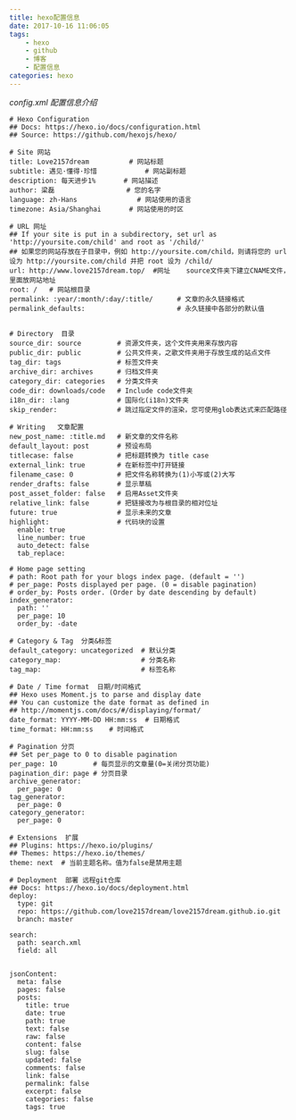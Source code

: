 ```yaml
---
title: hexo配置信息
date: 2017-10-16 11:06:05
tags: 
    - hexo
    - github
    - 博客
    - 配置信息
categories: hexo
---
```

_config.xml 配置信息介绍_

    # Hexo Configuration
    ## Docs: https://hexo.io/docs/configuration.html
    ## Source: https://github.com/hexojs/hexo/

    # Site 网站
    title: Love2157dream          # 网站标题
    subtitle: 遇见·懂得·珍惜            # 网站副标题
    description: 每天进步1%       # 网站描述
    author: 梁磊                  # 您的名字
    language: zh-Hans               # 网站使用的语言
    timezone: Asia/Shanghai       # 网站使用的时区

    # URL 网址
    ## If your site is put in a subdirectory, set url as 'http://yoursite.com/child' and root as '/child/'
    ## 如果您的网站存放在子目录中，例如 http://yoursite.com/child，则请将您的 url 设为 http://yoursite.com/child 并把 root 设为 /child/
    url: http://www.love2157dream.top/  #网址    source文件夹下建立CNAME文件，里面放网站地址
    root: /   # 网站根目录
    permalink: :year/:month/:day/:title/      # 文章的永久链接格式
    permalink_defaults:                       # 永久链接中各部分的默认值


    # Directory  目录
    source_dir: source         # 资源文件夹，这个文件夹用来存放内容
    public_dir: public         # 公共文件夹，之歌文件夹用于存放生成的站点文件
    tag_dir: tags              # 标签文件夹
    archive_dir: archives      # 归档文件夹
    category_dir: categories   # 分类文件夹
    code_dir: downloads/code   # Include code文件夹
    i18n_dir: :lang            # 国际化(i18n)文件夹
    skip_render:               # 跳过指定文件的渲染，您可使用glob表达式来匹配路径

    # Writing   文章配置
    new_post_name: :title.md   # 新文章的文件名称
    default_layout: post       # 预设布局
    titlecase: false           # 把标题转换为 title case
    external_link: true        # 在新标签中打开链接
    filename_case: 0           # 把文件名称转换为(1)小写或(2)大写
    render_drafts: false       # 显示草稿
    post_asset_folder: false   # 启用Asset文件夹
    relative_link: false       # 把链接改为与根目录的相对位址
    future: true               # 显示未来的文章
    highlight:                 # 代码块的设置
      enable: true
      line_number: true
      auto_detect: false
      tab_replace:

    # Home page setting
    # path: Root path for your blogs index page. (default = '')
    # per_page: Posts displayed per page. (0 = disable pagination)
    # order_by: Posts order. (Order by date descending by default)
    index_generator:
      path: ''
      per_page: 10
      order_by: -date

    # Category & Tag  分类&标签
    default_category: uncategorized  # 默认分类
    category_map:                    # 分类名称
    tag_map:                         # 标签名称

    # Date / Time format  日期/时间格式
    ## Hexo uses Moment.js to parse and display date
    ## You can customize the date format as defined in
    ## http://momentjs.com/docs/#/displaying/format/
    date_format: YYYY-MM-DD HH:mm:ss  # 日期格式
    time_format: HH:mm:ss    # 时间格式

    # Pagination 分页
    ## Set per_page to 0 to disable pagination
    per_page: 10         # 每页显示的文章量(0=关闭分页功能)
    pagination_dir: page # 分页目录
    archive_generator:
      per_page: 0
    tag_generator:
      per_page: 0
    category_generator:
      per_page: 0

    # Extensions  扩展
    ## Plugins: https://hexo.io/plugins/
    ## Themes: https://hexo.io/themes/
    theme: next  # 当前主题名称。值为false是禁用主题

    # Deployment  部署 远程git仓库
    ## Docs: https://hexo.io/docs/deployment.html
    deploy:   
      type: git
      repo: https://github.com/love2157dream/love2157dream.github.io.git
      branch: master

    search:
      path: search.xml
      field: all


    jsonContent:
      meta: false
      pages: false
      posts:
        title: true
        date: true
        path: true
        text: false
        raw: false
        content: false
        slug: false
        updated: false
        comments: false
        link: false
        permalink: false
        excerpt: false
        categories: false
        tags: true

